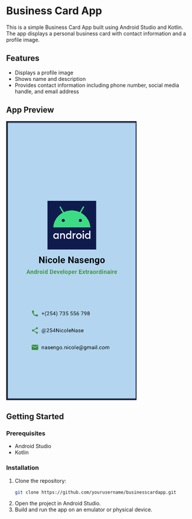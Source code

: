 # Business Card App

This is a simple Business Card App built using Android Studio and Kotlin. The app displays a personal business card with contact information and a profile image.

## Features

- Displays a profile image
- Shows name and description
- Provides contact information including phone number, social media handle, and email address

## App Preview

![App Preview](card.png)

## Getting Started

### Prerequisites

- Android Studio
- Kotlin

### Installation

1. Clone the repository:
    ```bash
    git clone https://github.com/yourusername/businesscardapp.git
    ```
2. Open the project in Android Studio.
3. Build and run the app on an emulator or physical device.